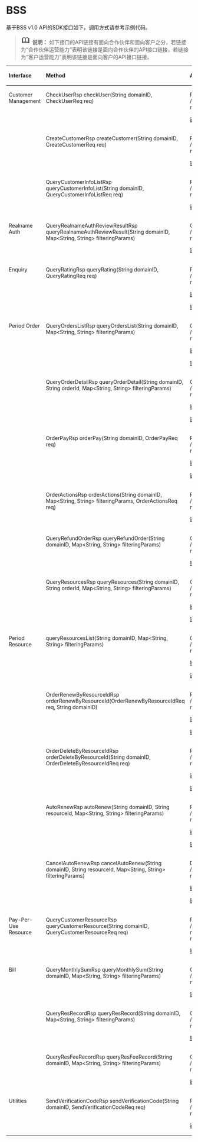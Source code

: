 # BSS<a name="sdk_11_0025"></a>

基于BSS v1.0 API的SDK接口如下，调用方式请参考示例代码。

>![](public_sys-resources/icon-note.gif) **说明：** 
>如下接口的API链接有面向合作伙伴和面向客户之分，若链接为“合作伙伴运营能力”表明该链接是面向合作伙伴的API接口链接，若链接为“客户运营能力”表明该链接是面向客户的API接口链接。

<a name="table187413011207"></a>
<table><thead align="left"><tr id="row941153119203"><th class="cellrowborder" valign="top" width="26.45735426457354%" id="mcps1.1.4.1.1"><p id="p1741103120200"><a name="p1741103120200"></a><a name="p1741103120200"></a>Interface</p>
</th>
<th class="cellrowborder" valign="top" width="38.67613238676132%" id="mcps1.1.4.1.2"><p id="p1741163172011"><a name="p1741163172011"></a><a name="p1741163172011"></a>Method</p>
</th>
<th class="cellrowborder" valign="top" width="34.86651334866514%" id="mcps1.1.4.1.3"><p id="p1841103114208"><a name="p1841103114208"></a><a name="p1841103114208"></a>API</p>
</th>
</tr>
</thead>
<tbody><tr id="row1382061123212"><td class="cellrowborder" rowspan="3" valign="top" width="26.45735426457354%" headers="mcps1.1.4.1.1 "><p id="p12424311209"><a name="p12424311209"></a><a name="p12424311209"></a>Customer Management</p>
</td>
<td class="cellrowborder" valign="top" width="38.67613238676132%" headers="mcps1.1.4.1.2 "><p id="p24216312207"><a name="p24216312207"></a><a name="p24216312207"></a>CheckUserRsp checkUser(String domainID, CheckUserReq req)</p>
</td>
<td class="cellrowborder" valign="top" width="34.86651334866514%" headers="mcps1.1.4.1.3 "><p id="p194263120206"><a name="p194263120206"></a><a name="p194263120206"></a>POST /v1.0/{partner_id}/partner/customer-mgr/check-user</p>
<p id="p04283102015"><a name="p04283102015"></a><a name="p04283102015"></a><a href="https://support.huaweicloud.com/api-bpconsole/zh-cn_topic_0083753561.html" target="_blank" rel="noopener noreferrer">链接（合作伙伴运营能力）</a></p>
</td>
</tr>
<tr id="row17831313103213"><td class="cellrowborder" valign="top" headers="mcps1.1.4.1.1 "><p id="p134213132012"><a name="p134213132012"></a><a name="p134213132012"></a>CreateCustomerRsp createCustomer(String domainID, CreateCustomerReq req)</p>
</td>
<td class="cellrowborder" valign="top" headers="mcps1.1.4.1.2 "><p id="p194283172012"><a name="p194283172012"></a><a name="p194283172012"></a>POST /v1.0/{partner_id}/partner/customer-mgr/customer</p>
<p id="p1421231142011"><a name="p1421231142011"></a><a name="p1421231142011"></a><a href="https://support.huaweicloud.com/api-bpconsole/zh-cn_topic_0080030911.html" target="_blank" rel="noopener noreferrer">链接（合作伙伴运营能力）</a></p>
</td>
</tr>
<tr id="row186031113103212"><td class="cellrowborder" valign="top" headers="mcps1.1.4.1.1 "><p id="p3421231192019"><a name="p3421231192019"></a><a name="p3421231192019"></a>QueryCustomerInfoListRsp queryCustomerInfoList(String domainID, QueryCustomerInfoListReq req)</p>
</td>
<td class="cellrowborder" valign="top" headers="mcps1.1.4.1.2 "><p id="p5421231122011"><a name="p5421231122011"></a><a name="p5421231122011"></a>POST /v1.0/{partner_id}/partner/customer-mgr/query</p>
<p id="p1042133132010"><a name="p1042133132010"></a><a name="p1042133132010"></a><a href="https://support.huaweicloud.com/api-bpconsole/zh-cn_topic_0077254158.html" target="_blank" rel="noopener noreferrer">链接（合作伙伴运营能力）</a></p>
</td>
</tr>
<tr id="row1257983923214"><td class="cellrowborder" valign="top" width="26.45735426457354%" headers="mcps1.1.4.1.1 "><p id="p444103162010"><a name="p444103162010"></a><a name="p444103162010"></a>Realname Auth</p>
</td>
<td class="cellrowborder" valign="top" width="38.67613238676132%" headers="mcps1.1.4.1.2 "><p id="p74423112010"><a name="p74423112010"></a><a name="p74423112010"></a>QueryRealnameAuthReviewResultRsp queryRealnameAuthReviewResult(String domainID, Map&lt;String, String&gt; filteringParams)</p>
</td>
<td class="cellrowborder" valign="top" width="34.86651334866514%" headers="mcps1.1.4.1.3 "><p id="p9441831142011"><a name="p9441831142011"></a><a name="p9441831142011"></a>GET /v1.0/{partner_id}/partner/customer-mgr/realname-auth/result</p>
<p id="p24453162013"><a name="p24453162013"></a><a name="p24453162013"></a><a href="https://support.huaweicloud.com/api-bpconsole/mc_00007.html" target="_blank" rel="noopener noreferrer">链接（合作伙伴运营能力）</a></p>
</td>
</tr>
<tr id="row14902758333"><td class="cellrowborder" valign="top" width="26.45735426457354%" headers="mcps1.1.4.1.1 "><p id="p9421831162018"><a name="p9421831162018"></a><a name="p9421831162018"></a>Enquiry</p>
</td>
<td class="cellrowborder" valign="top" width="38.67613238676132%" headers="mcps1.1.4.1.2 "><p id="p104233162016"><a name="p104233162016"></a><a name="p104233162016"></a>QueryRatingRsp queryRating(String domainID, QueryRatingReq req)</p>
</td>
<td class="cellrowborder" valign="top" width="34.86651334866514%" headers="mcps1.1.4.1.3 "><p id="p17422316201"><a name="p17422316201"></a><a name="p17422316201"></a>POST /v1.0/{domain_id}/customer/product-mgr/query-rating</p>
<p id="p342143110201"><a name="p342143110201"></a><a name="p342143110201"></a><a href="https://support.huaweicloud.com/api-bpconsole/zh-cn_topic_0078731101.html" target="_blank" rel="noopener noreferrer">链接（合作伙伴运营能力）</a></p>
<p id="p5366192563416"><a name="p5366192563416"></a><a name="p5366192563416"></a><a href="https://support.huaweicloud.com/api-oce/zh-cn_topic_0078731101.html" target="_blank" rel="noopener noreferrer">链接（客户运营能力）</a></p>
</td>
</tr>
<tr id="row280617265339"><td class="cellrowborder" rowspan="6" valign="top" width="26.45735426457354%" headers="mcps1.1.4.1.1 "><p id="p542153132013"><a name="p542153132013"></a><a name="p542153132013"></a>Period Order</p>
</td>
<td class="cellrowborder" valign="top" width="38.67613238676132%" headers="mcps1.1.4.1.2 "><p id="p442123114207"><a name="p442123114207"></a><a name="p442123114207"></a>QueryOrdersListRsp queryOrdersList(String domainID, Map&lt;String, String&gt; filteringParams)</p>
</td>
<td class="cellrowborder" valign="top" width="34.86651334866514%" headers="mcps1.1.4.1.3 "><p id="p16421631102019"><a name="p16421631102019"></a><a name="p16421631102019"></a>GET /v1.0/{domain_id}/common/order-mgr/orders/detail</p>
<p id="p64233162011"><a name="p64233162011"></a><a name="p64233162011"></a><a href="https://support.huaweicloud.com/api-bpconsole/zh-cn_topic_0083740673.html" target="_blank" rel="noopener noreferrer">链接（合作伙伴运营能力）</a></p>
<p id="p18737145817346"><a name="p18737145817346"></a><a name="p18737145817346"></a><a href="https://support.huaweicloud.com/api-oce/zh-cn_topic_0083740673.html" target="_blank" rel="noopener noreferrer">链接（客户运营能力）</a></p>
</td>
</tr>
<tr id="row3408271332"><td class="cellrowborder" valign="top" headers="mcps1.1.4.1.1 "><p id="p149984512012"><a name="p149984512012"></a><a name="p149984512012"></a>QueryOrderDetailRsp queryOrderDetail(String domainID, String orderId, Map&lt;String, String&gt; filteringParams)</p>
</td>
<td class="cellrowborder" valign="top" headers="mcps1.1.4.1.2 "><p id="p1243173122010"><a name="p1243173122010"></a><a name="p1243173122010"></a>GET /v1.0/{domain_id}/common/order-mgr/orders/{order_id}</p>
<p id="p1431831172020"><a name="p1431831172020"></a><a name="p1431831172020"></a><a href="https://support.huaweicloud.com/api-bpconsole/zh-cn_topic_0075746564.html" target="_blank" rel="noopener noreferrer">链接（合作伙伴运营能力）</a></p>
<p id="p97781637183910"><a name="p97781637183910"></a><a name="p97781637183910"></a><a href="https://support.huaweicloud.com/api-oce/zh-cn_topic_0075746564.html" target="_blank" rel="noopener noreferrer">链接（客户运营能力）</a></p>
</td>
</tr>
<tr id="row14451727143310"><td class="cellrowborder" valign="top" headers="mcps1.1.4.1.1 "><p id="p174313310205"><a name="p174313310205"></a><a name="p174313310205"></a>OrderPayRsp orderPay(String domainID, OrderPayReq req)</p>
</td>
<td class="cellrowborder" valign="top" headers="mcps1.1.4.1.2 "><p id="p12431931132020"><a name="p12431931132020"></a><a name="p12431931132020"></a>POST /v1.0/{domain_id}/customer/order-mgr/order/pay</p>
<p id="p94313111202"><a name="p94313111202"></a><a name="p94313111202"></a><a href="https://support.huaweicloud.com/api-bpconsole/zh-cn_topic_0075746561.html" target="_blank" rel="noopener noreferrer">链接（合作伙伴运营能力）</a></p>
<p id="p6349143474013"><a name="p6349143474013"></a><a name="p6349143474013"></a><a href="https://support.huaweicloud.com/api-oce/zh-cn_topic_0075746561.html" target="_blank" rel="noopener noreferrer">链接（客户运营能力）</a></p>
</td>
</tr>
<tr id="row13256128143310"><td class="cellrowborder" valign="top" headers="mcps1.1.4.1.1 "><p id="p3852314111915"><a name="p3852314111915"></a><a name="p3852314111915"></a>OrderActionsRsp orderActions(String domainID, Map&lt;String, String&gt; filteringParams, OrderActionsReq req)</p>
</td>
<td class="cellrowborder" valign="top" headers="mcps1.1.4.1.2 "><p id="p1431931132013"><a name="p1431931132013"></a><a name="p1431931132013"></a>PUT /v1.0/{domain_id}/customer/order-mgr/orders/actions</p>
<p id="p16431331162017"><a name="p16431331162017"></a><a name="p16431331162017"></a><a href="https://support.huaweicloud.com/api-bpconsole/zh-cn_topic_0079992470.html" target="_blank" rel="noopener noreferrer">链接（合作伙伴运营能力）</a></p>
</td>
</tr>
<tr id="row18552028163312"><td class="cellrowborder" valign="top" headers="mcps1.1.4.1.1 "><p id="p144383112013"><a name="p144383112013"></a><a name="p144383112013"></a>QueryRefundOrderRsp queryRefundOrder(String domainID, Map&lt;String, String&gt; filteringParams)</p>
</td>
<td class="cellrowborder" valign="top" headers="mcps1.1.4.1.2 "><p id="p043931142011"><a name="p043931142011"></a><a name="p043931142011"></a>GET /v1.0/{domain_id}/common/order-mgr/orders/refund-order</p>
<p id="p174317310203"><a name="p174317310203"></a><a name="p174317310203"></a><a href="https://support.huaweicloud.com/api-bpconsole/zh-cn_topic_0112435250.html" target="_blank" rel="noopener noreferrer">链接（合作伙伴运营能力）</a></p>
</td>
</tr>
<tr id="row1786952810336"><td class="cellrowborder" valign="top" headers="mcps1.1.4.1.1 "><p id="p10438318202"><a name="p10438318202"></a><a name="p10438318202"></a>QueryResourcesRsp queryResources(String domainID, String orderId,  Map&lt;String, String&gt; filteringParams)</p>
</td>
<td class="cellrowborder" valign="top" headers="mcps1.1.4.1.2 "><p id="p1143183119208"><a name="p1143183119208"></a><a name="p1143183119208"></a>GET /v1.0/{domain_id}/common/order-mgr/orders-resource/{order_id}</p>
<p id="p134383117207"><a name="p134383117207"></a><a name="p134383117207"></a><a href="https://support.huaweicloud.com/api-bpconsole/api_order_00001.html" target="_blank" rel="noopener noreferrer">链接（合作伙伴运营能力）</a></p>
<p id="p1385624332216"><a name="p1385624332216"></a><a name="p1385624332216"></a><a href="https://support.huaweicloud.com/api-oce/api_order_00001.html" target="_blank" rel="noopener noreferrer">链接（客户运营能力）</a></p>
</td>
</tr>
<tr id="row73373163410"><td class="cellrowborder" rowspan="5" valign="top" width="26.45735426457354%" headers="mcps1.1.4.1.1 "><p id="p1843123119203"><a name="p1843123119203"></a><a name="p1843123119203"></a>Period Resource</p>
</td>
<td class="cellrowborder" valign="top" width="38.67613238676132%" headers="mcps1.1.4.1.2 "><p id="p1343103142011"><a name="p1343103142011"></a><a name="p1343103142011"></a>queryResourcesList(String domainID, Map&lt;String, String&gt; filteringParams)</p>
</td>
<td class="cellrowborder" valign="top" width="34.86651334866514%" headers="mcps1.1.4.1.3 "><p id="p164319313207"><a name="p164319313207"></a><a name="p164319313207"></a>GET /v1.0/{domain_id}/common/order-mgr/resources/detail</p>
<p id="p2035383115013"><a name="p2035383115013"></a><a name="p2035383115013"></a><a href="https://support.huaweicloud.com/api-bpconsole/zh-cn_topic_0084961226.html" target="_blank" rel="noopener noreferrer">链接（合作伙伴运营能力）</a></p>
<p id="p1835333119011"><a name="p1835333119011"></a><a name="p1835333119011"></a><a href="https://support.huaweicloud.com/api-oce/zh-cn_topic_0084961226.html" target="_blank" rel="noopener noreferrer">链接（客户运营能力）</a></p>
</td>
</tr>
<tr id="row736517318341"><td class="cellrowborder" valign="top" headers="mcps1.1.4.1.1 "><p id="p543103110209"><a name="p543103110209"></a><a name="p543103110209"></a>OrderRenewByResourceIdRsp orderRenewByResourceId(OrderRenewByResourceIdReq req, String domainID)</p>
</td>
<td class="cellrowborder" valign="top" headers="mcps1.1.4.1.2 "><p id="p194463172019"><a name="p194463172019"></a><a name="p194463172019"></a>POST /v1.0/{domain_id}/common/order-mgr/resources/renew</p>
<p id="p1644133113206"><a name="p1644133113206"></a><a name="p1644133113206"></a><a href="https://support.huaweicloud.com/api-bpconsole/zh-cn_topic_0082522029.html" target="_blank" rel="noopener noreferrer">链接（合作伙伴运营能力）</a></p>
<p id="p16592113872616"><a name="p16592113872616"></a><a name="p16592113872616"></a><a href="https://support.huaweicloud.com/api-oce/zh-cn_topic_0082522029.html" target="_blank" rel="noopener noreferrer">链接（客户运营能力）</a></p>
</td>
</tr>
<tr id="row127501733341"><td class="cellrowborder" valign="top" headers="mcps1.1.4.1.1 "><p id="p3441931172017"><a name="p3441931172017"></a><a name="p3441931172017"></a>OrderDeleteByResourceIdRsp orderDeleteByResourceId(String domainID, OrderDeleteByResourceIdReq req)</p>
</td>
<td class="cellrowborder" valign="top" headers="mcps1.1.4.1.2 "><p id="p744133114208"><a name="p744133114208"></a><a name="p744133114208"></a>POST /v1.0/{domain_id}/common/order-mgr/resources/delete</p>
<p id="p124416311201"><a name="p124416311201"></a><a name="p124416311201"></a><a href="https://support.huaweicloud.com/api-bpconsole/zh-cn_topic_0082522030.html" target="_blank" rel="noopener noreferrer">链接（合作伙伴运营能力）</a></p>
<p id="p139307154283"><a name="p139307154283"></a><a name="p139307154283"></a><a href="https://support.huaweicloud.com/api-oce/zh-cn_topic_0082522030.html" target="_blank" rel="noopener noreferrer">链接（客户运营能力）</a></p>
</td>
</tr>
<tr id="row6621249341"><td class="cellrowborder" valign="top" headers="mcps1.1.4.1.1 "><p id="p174411319203"><a name="p174411319203"></a><a name="p174411319203"></a>AutoRenewRsp autoRenew(String domainID, String resourceId, Map&lt;String, String&gt; filteringParams)</p>
</td>
<td class="cellrowborder" valign="top" headers="mcps1.1.4.1.2 "><p id="p174410317209"><a name="p174410317209"></a><a name="p174410317209"></a>POST /v1.0/{domain_id}/common/order-mgr/resources/{resource_id}/actions</p>
<p id="p6441131122011"><a name="p6441131122011"></a><a name="p6441131122011"></a><a href="https://support.huaweicloud.com/api-bpconsole/api_order_00002.html" target="_blank" rel="noopener noreferrer">链接（合作伙伴运营能力）</a></p>
<p id="p1443019122920"><a name="p1443019122920"></a><a name="p1443019122920"></a><a href="https://support.huaweicloud.com/api-oce/api_order_00002.html" target="_blank" rel="noopener noreferrer">链接（客户运营能力）</a></p>
</td>
</tr>
<tr id="row1420034193415"><td class="cellrowborder" valign="top" headers="mcps1.1.4.1.1 "><p id="p1744331202015"><a name="p1744331202015"></a><a name="p1744331202015"></a>CancelAutoRenewRsp cancelAutoRenew(String domainID, String resourceId, Map&lt;String, String&gt; filteringParams)</p>
</td>
<td class="cellrowborder" valign="top" headers="mcps1.1.4.1.2 "><p id="p18447313205"><a name="p18447313205"></a><a name="p18447313205"></a>DELETE /v1.0/{domain_id}/common/order-mgr/resources/{resource_id}/actions</p>
<p id="p1144103117209"><a name="p1144103117209"></a><a name="p1144103117209"></a><a href="https://support.huaweicloud.com/api-bpconsole/api_order_00003.html" target="_blank" rel="noopener noreferrer">链接（合作伙伴运营能力）</a></p>
<p id="p9774839114018"><a name="p9774839114018"></a><a name="p9774839114018"></a><a href="https://support.huaweicloud.com/api-oce/api_order_00003.html" target="_blank" rel="noopener noreferrer">链接（客户运营能力）</a></p>
</td>
</tr>
<tr id="row17248133910346"><td class="cellrowborder" valign="top" width="26.45735426457354%" headers="mcps1.1.4.1.1 "><p id="p942113192018"><a name="p942113192018"></a><a name="p942113192018"></a>Pay-Per-Use Resource</p>
</td>
<td class="cellrowborder" valign="top" width="38.67613238676132%" headers="mcps1.1.4.1.2 "><p id="p12429314204"><a name="p12429314204"></a><a name="p12429314204"></a>QueryCustomerResourceRsp queryCustomerResource(String domainID, QueryCustomerResourceReq req)</p>
</td>
<td class="cellrowborder" valign="top" width="34.86651334866514%" headers="mcps1.1.4.1.3 "><p id="p19421531122018"><a name="p19421531122018"></a><a name="p19421531122018"></a>POST /v1.0/{partner_id}/partner/customer-mgr/customer-resource/query-resources</p>
<p id="p194213112015"><a name="p194213112015"></a><a name="p194213112015"></a><a href="https://support.huaweicloud.com/api-bpconsole/zh-cn_topic_0079744790.html" target="_blank" rel="noopener noreferrer">链接（合作伙伴运营能力）</a></p>
</td>
</tr>
<tr id="row1441113110206"><td class="cellrowborder" rowspan="3" valign="top" width="26.45735426457354%" headers="mcps1.1.4.1.1 "><p id="p124119315209"><a name="p124119315209"></a><a name="p124119315209"></a>Bill</p>
</td>
<td class="cellrowborder" valign="top" width="38.67613238676132%" headers="mcps1.1.4.1.2 "><p id="p1841231152013"><a name="p1841231152013"></a><a name="p1841231152013"></a>QueryMonthlySumRsp queryMonthlySum(String domainID, Map&lt;String, String&gt; filteringParams)</p>
</td>
<td class="cellrowborder" valign="top" width="34.86651334866514%" headers="mcps1.1.4.1.3 "><p id="p642193111200"><a name="p642193111200"></a><a name="p642193111200"></a>GET /v1.0/{domain_id}/customer/account-mgr/bill/monthly-sum</p>
<p id="p242183162011"><a name="p242183162011"></a><a name="p242183162011"></a><a href="https://support.huaweicloud.com/api-oce/zh-cn_topic_0109708205.html" target="_blank" rel="noopener noreferrer">链接（客户运营能力）</a></p>
</td>
</tr>
<tr id="row94203122018"><td class="cellrowborder" valign="top" headers="mcps1.1.4.1.1 "><p id="p1942331172018"><a name="p1942331172018"></a><a name="p1942331172018"></a>QueryResRecordRsp queryResRecord(String domainID, Map&lt;String, String&gt; filteringParams)</p>
</td>
<td class="cellrowborder" valign="top" headers="mcps1.1.4.1.2 "><p id="p1242203110202"><a name="p1242203110202"></a><a name="p1242203110202"></a>GET /v1.0/{domain_id}/customer/account-mgr/bill/res-records</p>
<p id="p842231152016"><a name="p842231152016"></a><a name="p842231152016"></a><a href="https://support.huaweicloud.com/api-oce/mbc_00005.html" target="_blank" rel="noopener noreferrer">链接（客户运营能力）</a></p>
</td>
</tr>
<tr id="row3421531182011"><td class="cellrowborder" valign="top" headers="mcps1.1.4.1.1 "><p id="p10427310207"><a name="p10427310207"></a><a name="p10427310207"></a>QueryResFeeRecordRsp queryResFeeRecord(String domainID, Map&lt;String, String&gt; filteringParams)</p>
</td>
<td class="cellrowborder" valign="top" headers="mcps1.1.4.1.2 "><p id="p14211312206"><a name="p14211312206"></a><a name="p14211312206"></a>GET /v1.0/{domain_id}/customer/account-mgr/bill/res-fee-records</p>
<p id="p1542173102014"><a name="p1542173102014"></a><a name="p1542173102014"></a><a href="https://support.huaweicloud.com/api-oce/mbc_00002.html" target="_blank" rel="noopener noreferrer">链接（客户运营能力）</a></p>
</td>
</tr>
<tr id="row344331182019"><td class="cellrowborder" valign="top" width="26.45735426457354%" headers="mcps1.1.4.1.1 "><p id="p194418311200"><a name="p194418311200"></a><a name="p194418311200"></a>Utilities</p>
</td>
<td class="cellrowborder" valign="top" width="38.67613238676132%" headers="mcps1.1.4.1.2 "><p id="p194433115203"><a name="p194433115203"></a><a name="p194433115203"></a>SendVerificationCodeRsp sendVerificationCode(String domainID, SendVerificationCodeReq req)</p>
</td>
<td class="cellrowborder" valign="top" width="34.86651334866514%" headers="mcps1.1.4.1.3 "><p id="p344143114202"><a name="p344143114202"></a><a name="p344143114202"></a>POST /v1.0/{partner_id}/partner/common-mgr/verificationcode</p>
<p id="p94443119203"><a name="p94443119203"></a><a name="p94443119203"></a><a href="https://support.huaweicloud.com/api-bpconsole/zh-cn_topic_0118172609.html" target="_blank" rel="noopener noreferrer">链接（合作伙伴运营能力）</a></p>
</td>
</tr>
</tbody>
</table>

